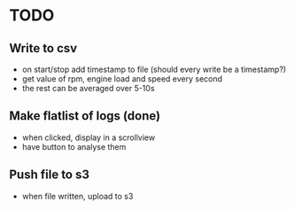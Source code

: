 # TODO

## Write to csv
 - on start/stop add timestamp to file (should every write be a timestamp?)
 - get value of rpm, engine load and speed every second
 - the rest can be averaged over 5-10s

## Make flatlist of logs (done)
 - when clicked, display in a scrollview
 - have button to analyse them

## Push file to s3
 - when file written, upload to s3


